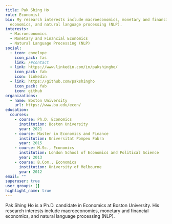 ```yaml
---
title: Pak Shing Ho
role: Economist
bio: My research interests include macroeconomics, monetary and financial
  economics, and natural language processing (NLP).
interests:
  - Macroeconomics
  - Monetary and Financial Economics
  - Natural Language Processing (NLP)
social:
  - icon: envelope
    icon_pack: fas
    link: /#contact
  - link: https://www.linkedin.com/in/pakshingho/
    icon_pack: fab
    icon: linkedin
  - link: https://github.com/pakshingho
    icon_pack: fab
    icon: github
organizations:
  - name: Boston University
    url: https://www.bu.edu/econ/
education:
  courses:
    - course: Ph.D. Economics
      institution: Boston University
      year: 2021
    - course: Master in Economics and Finance
      institution: Universitat Pompeu Fabra
      year: 2015
    - course: M.Sc., Economics
      institution: London School of Economics and Political Science
      year: 2013
    - course: B.Com., Economics
      institution: University of Melbourne
      year: 2012
email: ""
superuser: true
user_groups: []
highlight_name: true
---
```

Pak Shing Ho is a Ph.D. candidate in Economics at Boston University. His research interests include macroeconomics, monetary and financial economics, and natural language processing (NLP).
